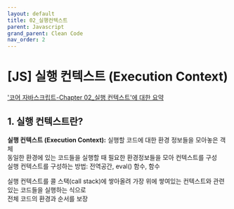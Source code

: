 ```yaml
---
layout: default
title: 02_실행컨텍스트
parent: Javascript
grand_parent: Clean Code
nav_order: 2
---
```


# [JS] 실행 컨텍스트 (Execution Context)  

<u>'[코어 자바스크립트](https://product.kyobobook.co.kr/detail/S000001766397)-Chapter 02_실행 컨텍스트'에 대한 요약</u>  

## 1. 실행 컨텍스트란?  

**실행 컨텍스트 (Execution Context):** 실행할 코드에 대한 환경 정보들을 모아놓은 객체  
동일한 환경에 있는 코드들을 실행할 때 필요한 환경정보들을 모아 컨텍스트를 구성  
실행 컨텍스트를 구성하는 방법: 전역공간, eval() 함수, 함수  

실행 컨텍스트를 콜 스택(call stack)에 쌓아올려 가장 위에 쌓여있는 컨텍스트와 관련 있는 코드들을 실행하는 식으로  
전체 코드의 환경과 순서를 보장  
